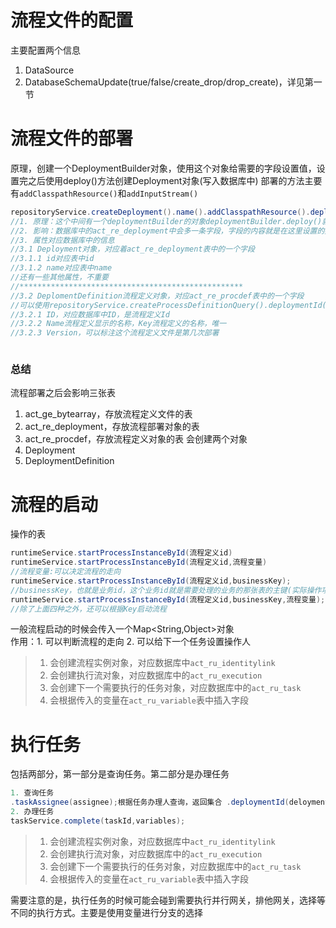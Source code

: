# 流程文件的配置
主要配置两个信息
1. DataSource
2. DatabaseSchemaUpdate(true/false/create_drop/drop_create)，详见第一节


# 流程文件的部署
原理，创建一个DeploymentBuilder对象，使用这个对象给需要的字段设置值，设置完之后使用deploy()方法创建Deployment对象(写入数据库中)
部署的方法主要有`addClasspathResource()`和`addInputStream()`
```java
repositoryService.createDeployment().name().addClasspathResource().deploy()
//1. 原理：这个中间有一个deploymentBuilder的对象deploymentBuilder.deploy()就部署了这个工作流
//2. 影响：数据库中的act_re_deployment中会多一条字段，字段的内容就是在这里设置的数据。act_ge_bytearray中会将这个部署文件的信息注册在里面
//3. 属性对应数据库中的信息
//3.1 Deployment对象，对应着act_re_deployment表中的一个字段
//3.1.1 id对应表中id
//3.1.2 name对应表中name
//还有一些其他属性，不重要
//**************************************************
//3.2 DeplomentDefinition流程定义对象，对应act_re_procdef表中的一个字段
//可以使用repositoryService.createProcessDefinitionQuery().deploymentId("1").singleResult();来获得
//3.2.1 ID，对应数据库中ID，是流程定义Id
//3.2.2 Name流程定义显示的名称，Key流程定义的名称，唯一
//3.2.3 Version，可以标注这个流程定义文件是第几次部署



```
### 总结
流程部署之后会影响三张表
1. act_ge_bytearray，存放流程定义文件的表
2. act_re_deployment，存放流程部署对象的表
3. act_re_procdef，存放流程定义对象的表
会创建两个对象
1. Deployment
2. DeploymentDefinition


# 流程的启动
操作的表
```java
runtimeService.startProcessInstanceById(流程定义id)
runtimeService.startProcessInstanceById(流程定义id,流程变量)
//流程变量:可以决定流程的走向
runtimeService.startProcessInstanceById(流程定义id,businessKey);
//businessKey，也就是业务id，这个业务id就是需要处理的业务的那张表的主键(实际操作项目中比如入库单，或者请假单其中对应的id)，将业务id和流程实例id绑定起来
runtimeService.startProcessInstanceById(流程定义id,businessKey,流程变量);
//除了上面四种之外，还可以根据Key启动流程
```
一般流程启动的时候会传入一个Map<String,Object>对象<br/>
作用：1. 可以判断流程的走向
      2. 可以给下一个任务设置操作人
      
>1. 会创建流程实例对象，对应数据库中`act_ru_identitylink`
>2. 会创建执行流对象，对应数据库中的`act_ru_execution`
>3. 会创建下一个需要执行的任务对象，对应数据库中的`act_ru_task`
>4. 会根据传入的变量在`act_ru_variable`表中插入字段
# 执行任务
包括两部分，第一部分是查询任务。第二部分是办理任务
```java
1. 查询任务
.taskAssignee(assignee);根据任务办理人查询，返回集合 .deploymentId(deloymentId) .deploymentIdIn(Ids);查询效率低 .executionId(executionId) .processDefinitionXXX(XXX),id,key,Name,KeyLike,NameLike .processInstanceBusinessKey(processInstanceBusinessKey);
2. 办理任务
taskService.complete(taskId,variables);
```
>1. 会创建流程实例对象，对应数据库中`act_ru_identitylink`
>2. 会创建执行流对象，对应数据库中的`act_ru_execution`
>3. 会创建下一个需要执行的任务对象，对应数据库中的`act_ru_task`
>4. 会根据传入的变量在`act_ru_variable`表中插入字段

需要注意的是，执行任务的时候可能会碰到需要执行并行网关，排他网关，选择等不同的执行方式。主要是使用变量进行分支的选择


